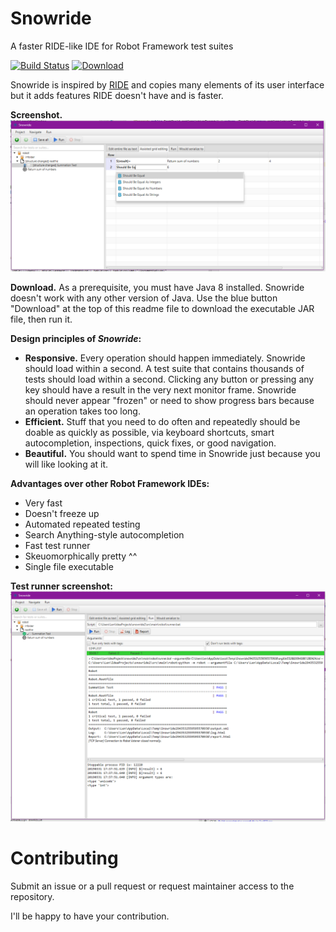 # Snowride
A faster RIDE-like IDE for Robot Framework test suites 

[![Build Status](https://travis-ci.com/Soothsilver/snowride.svg?branch=master)](https://travis-ci.com/Soothsilver/snowride)
[![Download](https://api.bintray.com/packages/soothsilver/snowride/snowride/images/download.svg?version=1.3.1) ](https://bintray.com/soothsilver/snowride/download_file?file_path=cz%2Fhudecekpetr%2Fsnowride%2Fsnowride%2F1.3.1%2Fsnowride-1.3.1-jar-with-dependencies.jar)

Snowride is inspired by [RIDE](https://github.com/robotframework/RIDE) and copies many elements of its user interface but it adds features RIDE doesn't have and is faster.

**Screenshot.** 
![Screenshot](screenshots/Alpha1.PNG)

**Download.**
As a prerequisite, you must have Java 8 installed. Snowride doesn't work with any other version of Java. Use the blue button "Download" at the top of this readme file to download the executable JAR file, then run it.

**Design principles of *Snowride*:**
* **Responsive.** Every operation should happen immediately. Snowride should load within a second. 
A test suite that contains thousands of tests should load within a second. Clicking any button or pressing any
key should have a result in the very next monitor frame. Snowride should never appear "frozen" or need to show
progress bars because an operation takes too long.
* **Efficient.** Stuff that you need to do often and repeatedly should be doable as quickly as possible, via keyboard
shortcuts, smart autocompletion, inspections, quick fixes, or good navigation.
* **Beautiful.** You should want to spend time in Snowride just because you will like looking at it.

**Advantages over other Robot Framework IDEs:** 
* Very fast 
* Doesn't freeze up
* Automated repeated testing
* Search Anything-style autocompletion
* Fast test runner
* Skeuomorphically pretty ^^
* Single file executable

**Test runner screenshot:**
![Screenshot 2](screenshots/Alpha2.PNG)

# Contributing
Submit an issue or a pull request or request maintainer access to the repository.

I'll be happy to have your contribution.
